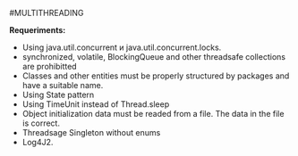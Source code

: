 #MULTITHREADING

**Requeriments:**
* Using java.util.concurrent и java.util.concurrent.locks.
* synchronized, volatile,  BlockingQueue  and other threadsafe collections are prohibitted
* Classes and other entities must be properly structured by packages and have a suitable name.
* Using State pattern
* Using TimeUnit instead of  Thread.sleep 
* Object initialization data must be readed from a file. The data in the file is correct.
* Threadsage Singleton without enums
* Log4J2.
